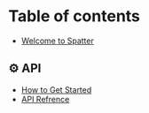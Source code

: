 # Table of contents

* [Welcome to Spatter](README.md)

## ⚙ API

* [How to Get Started](api/how-to-get-started.md)
* [API Refrence](api/api-refrence.md)
